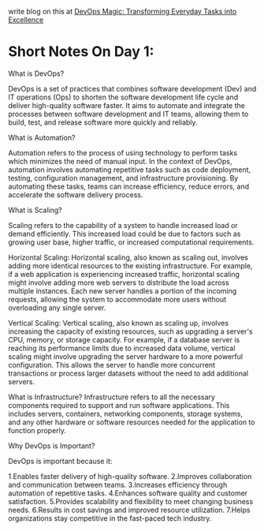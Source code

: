 write blog on this at [DevOps Magic: Transforming Everyday Tasks into Excellence](https://kanisetty.hashnode.dev/title-devops-magic-transforming-everyday-tasks-into-excellence)

Short Notes On Day 1:
=====================

What is DevOps?

DevOps is a set of practices that combines software development (Dev) and IT operations (Ops) to shorten the software development life cycle and deliver high-quality software faster. It aims to automate and integrate the processes between software development and IT teams, allowing them to build, test, and release software more quickly and reliably.

What is Automation?

Automation refers to the process of using technology to perform tasks which minimizes the need of manual input. In the context of DevOps, automation involves automating repetitive tasks such as code deployment, testing, configuration management, and infrastructure provisioning. By automating these tasks, teams can increase efficiency, reduce errors, and accelerate the software delivery process.

What is Scaling?

Scaling refers to the capability of a system to handle increased load or demand efficiently. This increased load could be due to factors such as growing user base, higher traffic, or increased computational requirements.

Horizontal Scaling:
Horizontal scaling, also known as scaling out, involves adding more identical resources to the existing infrastructure. For example, if a web application is experiencing increased traffic, horizontal scaling might involve adding more web servers to distribute the load across multiple instances. Each new server handles a portion of the incoming requests, allowing the system to accommodate more users without overloading any single server.

Vertical Scaling:
Vertical scaling, also known as scaling up, involves increasing the capacity of existing resources, such as upgrading a server's CPU, memory, or storage capacity. For example, if a database server is reaching its performance limits due to increased data volume, vertical scaling might involve upgrading the server hardware to a more powerful configuration. This allows the server to handle more concurrent transactions or process larger datasets without the need to add additional servers.

What is Infrastructure?
Infrastructure refers to all the necessary components required to support and run software applications. This includes servers, containers, networking components, storage systems, and any other hardware or software resources needed for the application to function properly.

Why DevOps is Important?

DevOps is important because it:

1.Enables faster delivery of high-quality software.
2.Improves collaboration and communication between teams.
3.Increases efficiency through automation of repetitive tasks.
4.Enhances software quality and customer satisfaction.
5.Provides scalability and flexibility to meet changing business needs.
6.Results in cost savings and improved resource utilization.
7.Helps organizations stay competitive in the fast-paced tech industry.
